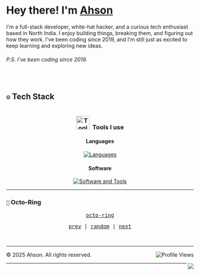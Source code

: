 
<h1> Hey there! I'm <a href="ahson01.github.io">Ahson</a> 
</h1>
I'm a full-stack developer, white-hat hacker, and a curious tech enthusiast based in North India. I enjoy building things, breaking them, and figuring out how they work. 
I’ve been coding since 2019, and I’m still just as excited to keep learning and exploring new ideas.

###### P.S. I've been coding since 2019.
<br>

## ``⚙️`` Tech Stack


<!-- TECH STACK - TWO COLUMN LAYOUT -->

<div style="display: flex; gap: 24px; width: 100%;">

  <!-- LEFT COLUMN -->

  <div style="flex: 1; padding: 0 8px;">
    <h3 align="center"><img src="https://media.giphy.com/media/UuYtvq24KIj6I38nQ1/giphy.gif" width="36" alt="ToolsUsed-gif">&nbsp; Tools I use</h3>

   <h4 align="center">Languages</h4>
<div align="center"> <a href="https://skillicons.dev" target="_blank"> <img src="https://skillicons.dev/icons?i=js,python,java,cpp,r,ruby,rust,html,css,tailwind,jquery,react,nodejs,django,flask,dotnet&theme=dark" alt="Languages" />  </a> </div>
   <h4 align="center">Software</h4>
<div align="center"> <a href="https://skillicons.dev" target="_blank"> <img src="https://skillicons.dev/icons?i=docker,figma,vim,github,git,postman&theme=dark" alt="Software and Tools" /> </a> </div>

  </div>


  </div>
</div>


---

### ``🔗`` Octo-Ring
<p align="center">
  <samp>
    <a href="https://octo-ring.com/">octo-ring</a>
  </samp>
</p>

<p align="center">
  <samp>
    <a href="https://octo-ring.com/p/ahson01/prev">prev</a> |
    <a href="https://octo-ring.com/p/ahson01/random">random</a> |
    <a href="https://octo-ring.com/p/ahson01/next">next</a>
  </samp>
</p>
<br>

---

<p align="center">
  <img  align="right" src="https://komarev.com/ghpvc/?username=ahson01&style=for-the-badge" alt="Profile Views">
</p>


  <footer>
      <p>&copy; 2025 Ahson. All rights reserved.</p>

  </footer>
  <a href="https://discord.com/users/1358124434732613862">
    <img  align="right" src="https://dcbadge.limes.pink/api/shield/1358124434732613862">
  </a>
  
---



